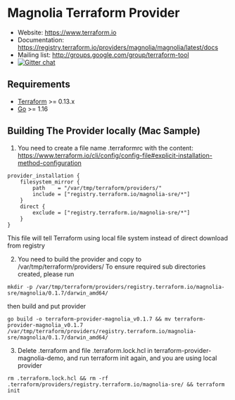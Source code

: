 # Magnolia Terraform Provider

- Website: https://www.terraform.io
- Documentation: https://registry.terraform.io/providers/magnolia/magnolia/latest/docs
- Mailing list: http://groups.google.com/group/terraform-tool
- [![Gitter chat](https://badges.gitter.im/hashicorp-terraform/Lobby.png)](https://gitter.im/hashicorp-terraform/Lobby)


## Requirements

-	[Terraform](https://www.terraform.io/downloads.html) >= 0.13.x
-	[Go](https://golang.org/doc/install) >= 1.16

## Building The Provider locally (Mac Sample)

1. You need to create a file name .terraformrc with the content:
https://www.terraform.io/cli/config/config-file#explicit-installation-method-configuration

```
provider_installation {
    filesystem_mirror {
        path    = "/var/tmp/terraform/providers/"
        include = ["registry.terraform.io/magnolia-sre/*"]
    }
    direct {
        exclude = ["registry.terraform.io/magnolia-sre/*"]
    }
}
```

This file will tell Terraform using local file system instead of direct download from registry

2. You need to build the provider and copy to /var/tmp/terraform/providers/
To ensure required sub directories created, please run

```
mkdir -p /var/tmp/terraform/providers/registry.terraform.io/magnolia-sre/magnolia/0.1.7/darwin_amd64/
```

then build and put provider

```
go build -o terraform-provider-magnolia_v0.1.7 && mv terraform-provider-magnolia_v0.1.7 /var/tmp/terraform/providers/registry.terraform.io/magnolia-sre/magnolia/0.1.7/darwin_amd64/
```

3. Delete .terraform and file .terraform.lock.hcl  in terraform-provider-magnolia-demo, and run terraform init  again, and you are using local provider

```
rm .terraform.lock.hcl && rm -rf .terraform/providers/registry.terraform.io/magnolia-sre/ && terraform init
```

